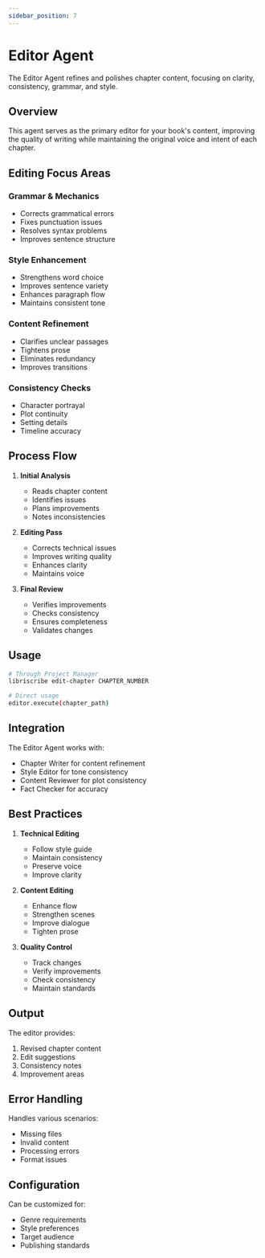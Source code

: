 ```yaml
---
sidebar_position: 7
---
```


# Editor Agent

The Editor Agent refines and polishes chapter content, focusing on clarity, consistency, grammar, and style.

## Overview

This agent serves as the primary editor for your book's content, improving the quality of writing while maintaining the original voice and intent of each chapter.

## Editing Focus Areas

### Grammar & Mechanics
- Corrects grammatical errors
- Fixes punctuation issues
- Resolves syntax problems
- Improves sentence structure

### Style Enhancement
- Strengthens word choice
- Improves sentence variety
- Enhances paragraph flow
- Maintains consistent tone

### Content Refinement
- Clarifies unclear passages
- Tightens prose
- Eliminates redundancy
- Improves transitions

### Consistency Checks
- Character portrayal
- Plot continuity
- Setting details
- Timeline accuracy

## Process Flow

1. **Initial Analysis**
   - Reads chapter content
   - Identifies issues
   - Plans improvements
   - Notes inconsistencies

2. **Editing Pass**
   - Corrects technical issues
   - Improves writing quality
   - Enhances clarity
   - Maintains voice

3. **Final Review**
   - Verifies improvements
   - Checks consistency
   - Ensures completeness
   - Validates changes

## Usage

```bash
# Through Project Manager
libriscribe edit-chapter CHAPTER_NUMBER

# Direct usage
editor.execute(chapter_path)
```

## Integration

The Editor Agent works with:
- Chapter Writer for content refinement
- Style Editor for tone consistency
- Content Reviewer for plot consistency
- Fact Checker for accuracy

## Best Practices

1. **Technical Editing**
   - Follow style guide
   - Maintain consistency
   - Preserve voice
   - Improve clarity

2. **Content Editing**
   - Enhance flow
   - Strengthen scenes
   - Improve dialogue
   - Tighten prose

3. **Quality Control**
   - Track changes
   - Verify improvements
   - Check consistency
   - Maintain standards

## Output

The editor provides:
1. Revised chapter content
2. Edit suggestions
3. Consistency notes
4. Improvement areas

## Error Handling

Handles various scenarios:
- Missing files
- Invalid content
- Processing errors
- Format issues

## Configuration

Can be customized for:
- Genre requirements
- Style preferences
- Target audience
- Publishing standards